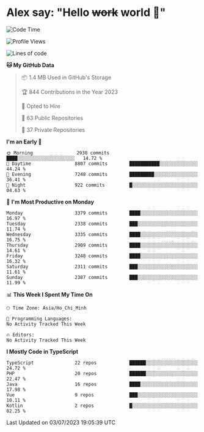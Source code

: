 # Alex say: "Hello ~~work~~ world 🐾"

<!--START_SECTION:waka-->
![Code Time](http://img.shields.io/badge/Code%20Time-839%20hrs%205%20mins-blue)

![Profile Views](http://img.shields.io/badge/Profile%20Views-8-blue)

![Lines of code](https://img.shields.io/badge/From%20Hello%20World%20I%27ve%20Written-41.0%20million%20lines%20of%20code-blue)

**🐱 My GitHub Data** 

> 📦 1.4 MB Used in GitHub's Storage 
 > 
> 🏆 844 Contributions in the Year 2023
 > 
> 💼 Opted to Hire
 > 
> 📜 63 Public Repositories 
 > 
> 🔑 37 Private Repositories 
 > 
**I'm an Early 🐤** 

```text
🌞 Morning                2930 commits        ████░░░░░░░░░░░░░░░░░░░░░   14.72 % 
🌆 Daytime                8807 commits        ███████████░░░░░░░░░░░░░░   44.24 % 
🌃 Evening                7248 commits        █████████░░░░░░░░░░░░░░░░   36.41 % 
🌙 Night                  922 commits         █░░░░░░░░░░░░░░░░░░░░░░░░   04.63 % 
```
📅 **I'm Most Productive on Monday** 

```text
Monday                   3379 commits        ████░░░░░░░░░░░░░░░░░░░░░   16.97 % 
Tuesday                  2338 commits        ███░░░░░░░░░░░░░░░░░░░░░░   11.74 % 
Wednesday                3335 commits        ████░░░░░░░░░░░░░░░░░░░░░   16.75 % 
Thursday                 2909 commits        ████░░░░░░░░░░░░░░░░░░░░░   14.61 % 
Friday                   3248 commits        ████░░░░░░░░░░░░░░░░░░░░░   16.32 % 
Saturday                 2311 commits        ███░░░░░░░░░░░░░░░░░░░░░░   11.61 % 
Sunday                   2387 commits        ███░░░░░░░░░░░░░░░░░░░░░░   11.99 % 
```


📊 **This Week I Spent My Time On** 

```text
🕑︎ Time Zone: Asia/Ho_Chi_Minh

💬 Programming Languages: 
No Activity Tracked This Week

🔥 Editors: 
No Activity Tracked This Week
```

**I Mostly Code in TypeScript** 

```text
TypeScript               22 repos            ██████░░░░░░░░░░░░░░░░░░░   24.72 % 
PHP                      20 repos            ██████░░░░░░░░░░░░░░░░░░░   22.47 % 
Java                     16 repos            ████░░░░░░░░░░░░░░░░░░░░░   17.98 % 
Vue                      9 repos             ███░░░░░░░░░░░░░░░░░░░░░░   10.11 % 
Kotlin                   2 repos             █░░░░░░░░░░░░░░░░░░░░░░░░   02.25 % 
```




 Last Updated on 03/07/2023 19:05:39 UTC
<!--END_SECTION:waka-->
